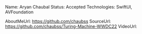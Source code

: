 Name: Aryan Chaubal
Status: Accepted
Technologies: SwiftUI, AVFoundation

AboutMeUrl: https://github.com/chaubss
SourceUrl: https://github.com/chaubss/Turing-Machine-WWDC22
VideoUrl: 

<!---
EXAMPLE
Name: John Appleseed
Status: Submitted <or> Winner <or> Distinguished <or> Rejected
Technologies: SwiftUI, RealityKit, CoreGraphic

AboutMeUrl: https://linkedin.com/in/johnappleseed
SourceUrl: https://github.com/johnappleseed/wwdc2025
VideoUrl: https://youtu.be/ABCDE123456
-->
